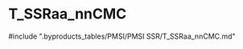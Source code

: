# T_SSRaa_nnCMC

<!-- ATTENTION : Ne pas supprimer ou modifier la ligne ci-dessous -->
#include ".byproducts_tables/PMSI/PMSI SSR/T_SSRaa_nnCMC.md"
<!-- ATTENTION : Ne pas supprimer ou modifier la ligne ci-dessus -->
